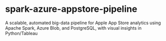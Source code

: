 # spark-azure-appstore-pipeline
A scalable, automated big-data pipeline for Apple App Store analytics using Apache Spark, Azure Blob, and PostgreSQL, with visual insights in Python/Tableau
